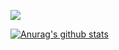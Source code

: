 [![](https://img.shields.io/badge/website-orange?&style=for-the-badge&logo=Google%20chrome&logoColor=white)](https://chenxin.tech/)

<!--
**ChenFengYe/chenfengye** is a ✨ _special_ ✨ repository because its `README.md` (this file) appears on your GitHub profile.

Here are some ideas to get you started:

- 🔭 I’m currently working on ...
- 🌱 I’m currently learning ...
- 👯 I’m looking to collaborate on ...
- 🤔 I’m looking for help with ...
- 💬 Ask me about ...
- 📫 How to reach me: ...
- 😄 Pronouns: ...
- ⚡ Fun fact: ...
-->
[![Anurag's github stats](https://github-readme-stats.vercel.app/api?username=chenfengye)](https://github.com/anuraghazra/github-readme-stats)
